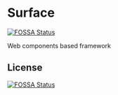# Surface
[![FOSSA Status](https://app.fossa.io/api/projects/git%2Bgithub.com%2FHitalloExiled%2FSurface.svg?type=shield)](https://app.fossa.io/projects/git%2Bgithub.com%2FHitalloExiled%2FSurface?ref=badge_shield)

Web components based framework


## License
[![FOSSA Status](https://app.fossa.io/api/projects/git%2Bgithub.com%2FHitalloExiled%2FSurface.svg?type=large)](https://app.fossa.io/projects/git%2Bgithub.com%2FHitalloExiled%2FSurface?ref=badge_large)